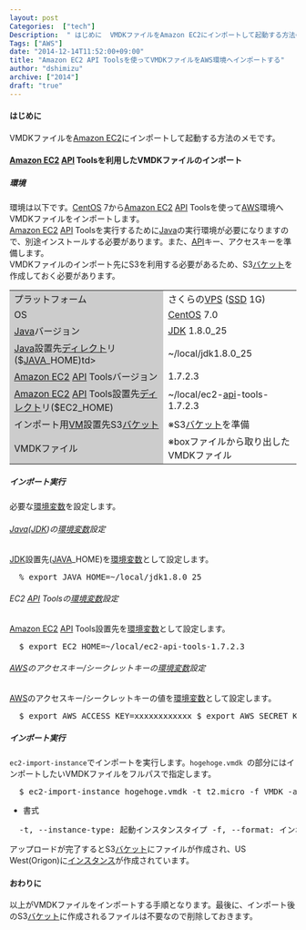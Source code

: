 ```yaml
---
layout: post
Categories:  ["tech"]
Description:  " はじめに  VMDKファイルをAmazon EC2にインポートして起動する方法のメモです。    Amazon EC2 API Toolsを利用したVMDKファイルのインポート   環境  環境は以下です。CentOS 7からAmazon"
Tags: ["AWS"]
date: "2014-12-14T11:52:00+09:00"
title: "Amazon EC2 API Toolsを使ってVMDKファイルをAWS環境へインポートする"
author: "dshimizu"
archive: ["2014"]
draft: "true"
---
```


<body>
<h4>はじめに</h4>
<p>VMDKファイルを<a class="keyword" href="http://d.hatena.ne.jp/keyword/Amazon%20EC2">Amazon EC2</a>にインポートして起動する方法のメモです。 </p> <a name="more"></a><h4>
<a class="keyword" href="http://d.hatena.ne.jp/keyword/Amazon%20EC2">Amazon EC2</a> <a class="keyword" href="http://d.hatena.ne.jp/keyword/API">API</a> Toolsを利用したVMDKファイルのインポート</h4> <h5>環境</h5>
<p>環境は以下です。<a class="keyword" href="http://d.hatena.ne.jp/keyword/CentOS">CentOS</a> 7から<a class="keyword" href="http://d.hatena.ne.jp/keyword/Amazon%20EC2">Amazon EC2</a> <a class="keyword" href="http://d.hatena.ne.jp/keyword/API">API</a> Toolsを使って<a class="keyword" href="http://d.hatena.ne.jp/keyword/AWS">AWS</a>環境へVMDKファイルをインポートします。<br><a class="keyword" href="http://d.hatena.ne.jp/keyword/Amazon%20EC2">Amazon EC2</a> <a class="keyword" href="http://d.hatena.ne.jp/keyword/API">API</a> Toolsを実行するために<a class="keyword" href="http://d.hatena.ne.jp/keyword/Java">Java</a>の実行環境が必要になりますので、別途インストールする必要があります。また、<a class="keyword" href="http://d.hatena.ne.jp/keyword/API">API</a>キー、アクセスキーを準備します。<br>VMDKファイルのインポート先にS3を利用する必要があるため、S3<a class="keyword" href="http://d.hatena.ne.jp/keyword/%A5%D0%A5%B1%A5%C3%A5%C8">バケット</a>を作成しておく必要があります。 </p>
<table>  <tr>    <td bgcolor="#cccccc">プラットフォーム</td>    <td>さくらの<a class="keyword" href="http://d.hatena.ne.jp/keyword/VPS">VPS</a> (<a class="keyword" href="http://d.hatena.ne.jp/keyword/SSD">SSD</a> 1G)</td>  </tr>  <tr>    <td bgcolor="#cccccc">OS</td>    <td>
<a class="keyword" href="http://d.hatena.ne.jp/keyword/CentOS">CentOS</a> 7.0</td>  </tr>  <tr>    <td bgcolor="#cccccc">
<a class="keyword" href="http://d.hatena.ne.jp/keyword/Java">Java</a>バージョン</td>    <td>
<a class="keyword" href="http://d.hatena.ne.jp/keyword/JDK">JDK</a> 1.8.0_25</td>  </tr>
<tr>  </tr>
<tr>    <td bgcolor="#cccccc">
<a class="keyword" href="http://d.hatena.ne.jp/keyword/Java">Java</a>設置先<a class="keyword" href="http://d.hatena.ne.jp/keyword/%A5%C7%A5%A3%A5%EC%A5%AF%A5%C8">ディレクト</a>リ($<a class="keyword" href="http://d.hatena.ne.jp/keyword/JAVA">JAVA</a>_HOME)td&gt;    </td>
<td>~/local/jdk1.8.0_25</td>  </tr>
<tr>    <td bgcolor="#cccccc">
<a class="keyword" href="http://d.hatena.ne.jp/keyword/Amazon%20EC2">Amazon EC2</a> <a class="keyword" href="http://d.hatena.ne.jp/keyword/API">API</a> Toolsバージョン</td>    <td>1.7.2.3</td>  </tr>
<tr>    </tr>
<tr>    <td bgcolor="#cccccc">
<a class="keyword" href="http://d.hatena.ne.jp/keyword/Amazon%20EC2">Amazon EC2</a> <a class="keyword" href="http://d.hatena.ne.jp/keyword/API">API</a> Tools設置先<a class="keyword" href="http://d.hatena.ne.jp/keyword/%A5%C7%A5%A3%A5%EC%A5%AF%A5%C8">ディレクト</a>リ($EC2_HOME)</td>    <td>~/local/ec2-<a class="keyword" href="http://d.hatena.ne.jp/keyword/api">api</a>-tools-1.7.2.3</td>  </tr>
<tr>      <td bgcolor="#cccccc">インポート用<a class="keyword" href="http://d.hatena.ne.jp/keyword/VM">VM</a>設置先S3<a class="keyword" href="http://d.hatena.ne.jp/keyword/%A5%D0%A5%B1%A5%C3%A5%C8">バケット</a>
</td>    <td>※S3<a class="keyword" href="http://d.hatena.ne.jp/keyword/%A5%D0%A5%B1%A5%C3%A5%C8">バケット</a>を準備</td>  </tr>  <tr>    <td bgcolor="#cccccc">VMDKファイル</td>    <td>※boxファイルから取り出したVMDKファイル</td>
</tr>
</table> <h5>インポート実行</h5>
<p>必要な<a class="keyword" href="http://d.hatena.ne.jp/keyword/%B4%C4%B6%AD%CA%D1%BF%F4">環境変数</a>を設定します。 </p> <h6>
<a class="keyword" href="http://d.hatena.ne.jp/keyword/Java">Java</a>(<a class="keyword" href="http://d.hatena.ne.jp/keyword/JDK">JDK</a>)の<a class="keyword" href="http://d.hatena.ne.jp/keyword/%B4%C4%B6%AD%CA%D1%BF%F4">環境変数</a>設定</h6>
<p><a class="keyword" href="http://d.hatena.ne.jp/keyword/JDK">JDK</a>設置先(<a class="keyword" href="http://d.hatena.ne.jp/keyword/JAVA">JAVA</a>_HOME)を<a class="keyword" href="http://d.hatena.ne.jp/keyword/%B4%C4%B6%AD%CA%D1%BF%F4">環境変数</a>として設定します。 </p>
<pre class="terminal">  % export JAVA_HOME=~/local/jdk1.8.0_25  </pre> <h6>EC2 <a class="keyword" href="http://d.hatena.ne.jp/keyword/API">API</a> Toolsの<a class="keyword" href="http://d.hatena.ne.jp/keyword/%B4%C4%B6%AD%CA%D1%BF%F4">環境変数</a>設定</h6>
<p><a class="keyword" href="http://d.hatena.ne.jp/keyword/Amazon%20EC2">Amazon EC2</a> <a class="keyword" href="http://d.hatena.ne.jp/keyword/API">API</a> Tools設置先を<a class="keyword" href="http://d.hatena.ne.jp/keyword/%B4%C4%B6%AD%CA%D1%BF%F4">環境変数</a>として設定します。 </p>
<pre class="terminal">  $ export EC2_HOME=~/local/ec2-api-tools-1.7.2.3  </pre> <h6>
<a class="keyword" href="http://d.hatena.ne.jp/keyword/AWS">AWS</a>のアクセスキー/シークレットキーの<a class="keyword" href="http://d.hatena.ne.jp/keyword/%B4%C4%B6%AD%CA%D1%BF%F4">環境変数</a>設定</h6>
<p><a class="keyword" href="http://d.hatena.ne.jp/keyword/AWS">AWS</a>のアクセスキー/シークレットキーの値を<a class="keyword" href="http://d.hatena.ne.jp/keyword/%B4%C4%B6%AD%CA%D1%BF%F4">環境変数</a>として設定します。 </p>
<pre class="terminal">  $ export AWS_ACCESS_KEY=xxxxxxxxxxxx $ export AWS_SECRET_KEY=xxxxxxxxxxxx  </pre> <h5>インポート実行</h5>
<p><code>ec2-import-instance</code>でインポートを実行します。<code>hogehoge.vmdk </code>の部分にはインポートしたいVMDKファイルをフルパスで指定します。 </p>
<pre class="terminal">  $ ec2-import-instance hogehoge.vmdk -t t2.micro -f VMDK -a x86_64 --bucket s3-hogehoge -o $AWS_ACCESS_KEY -w $AWS_SECRET_KEY  </pre> <ul>  <li>書式</li>
</ul>
<pre class="file">  -t, --instance-type: 起動インスタンスタイプ -f, --format: インポート対象ファイルの形式 -a, --architecture: VMイメージのアーキテクチャを指定(デォルトは i386) -p, --platform: 仮想マシンのプラットフォームを指定 -b, --bucket: インポート先S3バケット名を指定 -o, --owner-akid: アクセスキーIDを指定 -w, --owner-sak: シークレットキーを指定  </pre> <p>アップロードが完了するとS3<a class="keyword" href="http://d.hatena.ne.jp/keyword/%A5%D0%A5%B1%A5%C3%A5%C8">バケット</a>にファイルが作成され、US West(Origon)に<a class="keyword" href="http://d.hatena.ne.jp/keyword/%A5%A4%A5%F3%A5%B9%A5%BF%A5%F3%A5%B9">インスタンス</a>が作成されています。 </p> <h4>おわりに</h4>
<p>以上がVMDKファイルをインポートする手順となります。最後に、インポート後のS3<a class="keyword" href="http://d.hatena.ne.jp/keyword/%A5%D0%A5%B1%A5%C3%A5%C8">バケット</a>に作成されるファイルは不要なので削除しておきます。 </p>
</body>

<!-- more -->


